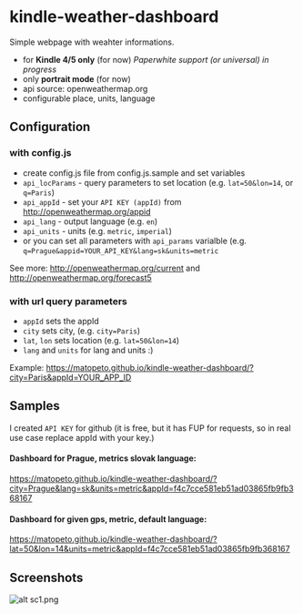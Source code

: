 # kindle-weather-dashboard

Simple webpage with weahter informations.
* for **Kindle 4/5 only** (for now) *Paperwhite support (or universal) in progress*
* only **portrait mode** (for now)
* api source: openweathermap.org
* configurable place, units, language

## Configuration
### with config.js
* create config.js file from config.js.sample and set variables
 * `api_locParams` - query parameters to set location (e.g. `lat=50&lon=14`, or `q=Paris`)
 * `api_appId` - set your `API KEY (appId)` from http://openweathermap.org/appid
 * `api_lang` - output language (e.g. `en`)
 * `api_units` - units (e.g. `metric`, `imperial`)
 * or you can set all parameters with `api_params` varialble (e.g. `q=Prague&appid=YOUR_API_KEY&lang=sk&units=metric`
 
See more: http://openweathermap.org/current and http://openweathermap.org/forecast5

### with url query parameters
* `appId` sets the appId
* `city` sets city, (e.g. `city=Paris`)
* `lat`, `lon` sets location (e.g. `lat=50&lon=14`)
* `lang` and `units` for lang and units :)

Example: https://matopeto.github.io/kindle-weather-dashboard/?city=Paris&appId=YOUR_APP_ID

## Samples
I created `API KEY` for github (it is free, but it has FUP for requests, so in real use case replace appId with your key.)

#### Dashboard for Prague, metrics slovak language:
https://matopeto.github.io/kindle-weather-dashboard/?city=Prague&lang=sk&units=metric&appId=f4c7cce581eb51ad03865fb9fb368167

#### Dashboard for given gps, metric, default language:
https://matopeto.github.io/kindle-weather-dashboard/?lat=50&lon=14&units=metric&appId=f4c7cce581eb51ad03865fb9fb368167

## Screenshots

![alt sc1.png](https://raw.githubusercontent.com/matopeto/kindle-weather-dashboard/master/screen_shot_kindle4.gif)
